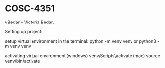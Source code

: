 # COSC-4351
vBedar - Victoria Bedar, 

Setting up project:

setup virtual environment in the terminal:
python -m venv venv
    or 
python3 -m venv venv

activating virtual environment
    (windows)
venv\Scripts\activate
    (mac)
source venv/bin/activate